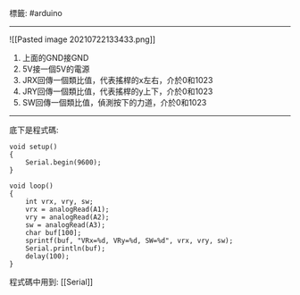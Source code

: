 標籤: #arduino 

---

![[Pasted image 20210722133433.png]]

1. 上面的GND接GND
2. 5V接一個5V的電源
3. JRX回傳一個類比值，代表搖桿的x左右，介於0和1023
4. JRY回傳一個類比值，代表搖桿的y上下，介於0和1023
5. SW回傳一個類比值，偵測按下的力道，介於0和1023

---

底下是程式碼:
```arduino
void setup() 
{
    Serial.begin(9600);
}

void loop() 
{
    int vrx, vry, sw;
    vrx = analogRead(A1);
    vry = analogRead(A2);
    sw = analogRead(A3);
    char buf[100];
    sprintf(buf, "VRx=%d, VRy=%d, SW=%d", vrx, vry, sw);
    Serial.println(buf);
    delay(100);
}
```
程式碼中用到: [[Serial]]